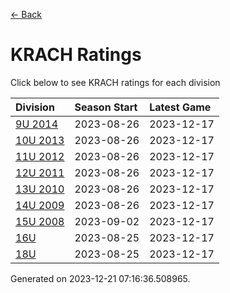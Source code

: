 [<- Back](../readme.md)
# KRACH Ratings
Click below to see KRACH ratings for each division

| Division | Season Start | Latest Game |
| :-- | :-- | :-- |
| [9U 2014](9U-2014-ratings.md) | 2023-08-26 | 2023-12-17 |
| [10U 2013](10U-2013-ratings.md) | 2023-08-26 | 2023-12-17 |
| [11U 2012](11U-2012-ratings.md) | 2023-08-26 | 2023-12-17 |
| [12U 2011](12U-2011-ratings.md) | 2023-08-26 | 2023-12-17 |
| [13U 2010](13U-2010-ratings.md) | 2023-08-26 | 2023-12-17 |
| [14U 2009](14U-2009-ratings.md) | 2023-08-26 | 2023-12-17 |
| [15U 2008](15U-2008-ratings.md) | 2023-09-02 | 2023-12-17 |
| [16U](16U-ratings.md) | 2023-08-25 | 2023-12-17 |
| [18U](18U-ratings.md) | 2023-08-25 | 2023-12-17 |

Generated on 2023-12-21 07:16:36.508965.
